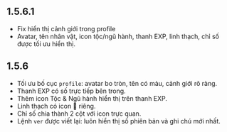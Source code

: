 ## 1.5.6.1
- Fix hiển thị cảnh giới trong profile 
- Avatar, tên nhân vật, icon tộc/ngũ hành, thanh EXP, linh thạch, chỉ số được tối ưu hiển thị.


## 1.5.6
- Tối ưu bố cục `profile`: avatar bo tròn, tên có màu, cảnh giới rõ ràng.
- Thanh EXP có số trực tiếp bên trong.
- Thêm icon Tộc & Ngũ hành hiển thị trên thanh EXP.
- Linh thạch có icon 💎 riêng.
- Chỉ số chia thành 2 cột với icon trực quan.
- Lệnh `ver` được viết lại: luôn hiển thị số phiên bản và ghi chú mới nhất.
